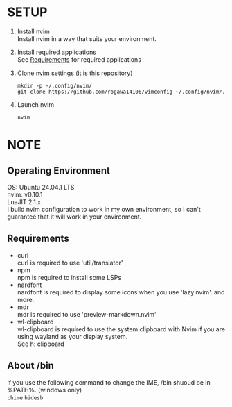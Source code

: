 # SETUP
1. Install nvim  
    Install nvim in a way that suits your environment.  

2. Install required applications  
    See [Requirements](#note_requirements) for required applications  

3. Clone nvim settings (it is this repository)  
    ```
    mkdir -p ~/.config/nvim/
    git clone https://github.com/rogawa14106/vimconfig ~/.config/nvim/.
    ```

4. Launch nvim  
    ```
    nvim
    ```

# NOTE
## Operating Environment  
OS: Ubuntu 24.04.1 LTS  
nvim: v0.10.1  
LuaJIT 2.1.x  
I build nvim configuration to work in my own environment, so I can't guarantee that it will work in your environment.  

<div id="note_requirements"></div>

## Requirements
- curl  
    curl is required to use 'util/translator'  
- npm  
    npm is required to install some LSPs  
- nardfont  
    nardfont is required to display some icons when you use 'lazy.nvim'. and more.  
- mdr  
    mdr is required to use 'preview-markdown.nvim'  
- wl-clipboard  
    wl-clipboard is required to use the system clipboard with Nvim if you are using wayland as your display system.  
    See h: clipboard  

 ## About /bin  
if you use the following command to change the IME, /bin shuoud be in %PATH%. (windows only)  
`chime` `hidesb`  

